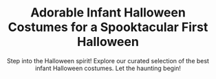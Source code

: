 ---
layout: post
title: Adorable Infant Halloween Costumes for a Spooktacular First Halloween
subtitle: Step into the Halloween spirit! Explore our curated selection of the best infant Halloween costumes. Let the haunting begin!
header-img: "img/post/2023/09/copied/infant-halloween-costumes-2.jpg"
header-style: text
permalink: "/infant-halloween-costumes/"
catalog: true
tags:
  - Recipients 
  - Men
---       